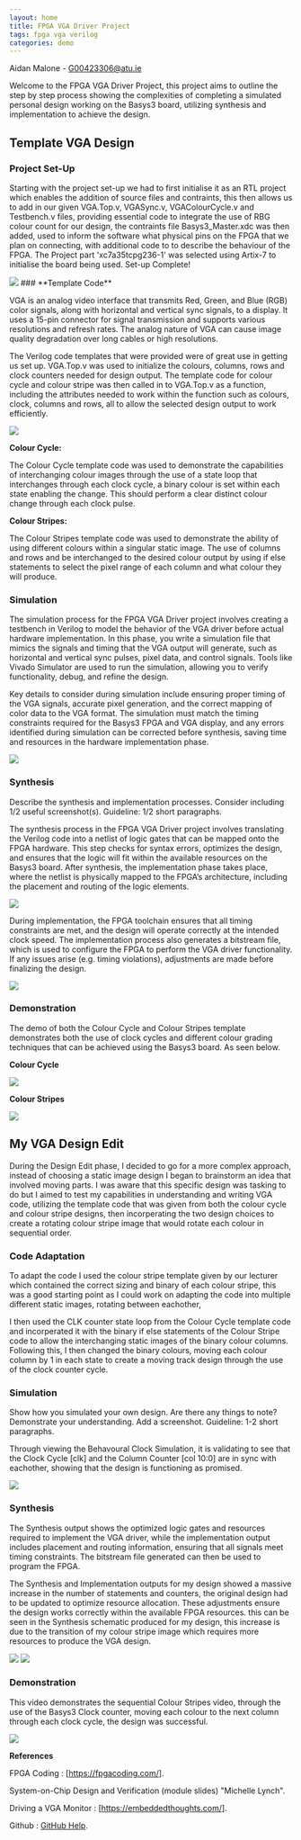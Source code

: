 ```yaml
---
layout: home
title: FPGA VGA Driver Project
tags: fpga vga verilog
categories: demo
---
```

Aidan Malone - G00423306@atu.ie

Welcome to the FPGA VGA Driver Project, this project aims to outline the step by step process showing the complexities of completing
a simulated personal design working on the Basys3 board, utilizing synthesis and implementation to achieve the design.

## **Template VGA Design**
### **Project Set-Up**
Starting with the project set-up we had to first initialise it as an RTL project which enables the addition of source files and contraints, this then allows us to add in our
given VGA.Top.v, VGASync.v, VGAColourCycle.v and Testbench.v files, providing essential code to integrate the use of RBG colour count for our design, the contraints file Basys3_Master.xdc was then added, used to inform the software what physical pins on the FPGA that we plan on connecting, with additional code to to describe the behaviour of the FPGA.
The Project part 'xc7a35tcpg236-1' was selected using Artix-7 to initialise the board being used. 
Set-up Complete!

<img src="https://github.com/AidanM324/FPGAVAProject/blob/main/docs/assets/images/ProjectSummary.png?raw=true">
### **Template Code**

VGA is an analog video interface that transmits Red, Green, and Blue (RGB) color signals, along with horizontal and vertical sync signals, to a display. It uses a 15-pin connector for signal transmission and supports various resolutions and refresh rates. The analog nature of VGA can cause image quality degradation over long cables or high resolutions.


The Verilog code templates that were provided were of great use in getting us set up. 
VGA.Top.v was used to initialize the colours, columns, rows and clock counters needed for design output. The template code for colour cycle and colour stripe was then called in to VGA.Top.v as a function, including the attributes needed to work within the function such as colours, clock, columns and rows, all to allow the selected design output to work efficiently.

<img src="https://github.com/AidanM324/FPGAVAProject/blob/main/docs/assets/images/VGATop.png?raw=true">

**Colour Cycle:**

The Colour Cycle template code was used to demonstrate the capabilities of interchanging colour images through the use of a state loop that interchanges through each clock cycle, a binary colour is set within each state enabling the change. This should perform a clear distinct colour change through each clock pulse.

**Colour Stripes:**

The Colour Stripes template code was used to demonstrate the ability of using different colours within a singular static image. The use of columns and rows and be interchanged to the desired colour output by using if else statements to select the pixel range of each column and what colour they will produce.


### **Simulation**

The simulation process for the FPGA VGA Driver project involves creating a testbench in Verilog to model the behavior of the VGA driver before actual hardware implementation. In this phase, you write a simulation file that mimics the signals and timing that the VGA output will generate, such as horizontal and vertical sync pulses, pixel data, and control signals. Tools like Vivado Simulator are used to run the simulation, allowing you to verify functionality, debug, and refine the design.

Key details to consider during simulation include ensuring proper timing of the VGA signals, accurate pixel generation, and the correct mapping of color data to the VGA format. The simulation must match the timing constraints required for the Basys3 FPGA and VGA display, and any errors identified during simulation can be corrected before synthesis, saving time and resources in the hardware implementation phase.

<img src="https://github.com/AidanM324/FPGAVAProject/blob/main/docs/assets/images/counter_n-tick-waveform.webp?raw=true">

### **Synthesis**
Describe the synthesis and implementation processes. Consider including 1/2 useful screenshot(s). Guideline: 1/2 short paragraphs.

The synthesis process in the FPGA VGA Driver project involves translating the Verilog code into a netlist of logic gates that can be mapped onto the FPGA hardware. This step checks for syntax errors, optimizes the design, and ensures that the logic will fit within the available resources on the Basys3 board. After synthesis, the implementation phase takes place, where the netlist is physically mapped to the FPGA’s architecture, including the placement and routing of the logic elements.

<img src="https://github.com/AidanM324/FPGAVAProject/blob/main/docs/assets/images/ZoomedOutSynthSchematic.png?raw=true">
 

During implementation, the FPGA toolchain ensures that all timing constraints are met, and the design will operate correctly at the intended clock speed. The implementation process also generates a bitstream file, which is used to configure the FPGA to perform the VGA driver functionality. If any issues arise (e.g. timing violations), adjustments are made before finalizing the design.

<img src="https://github.com/AidanM324/FPGAVAProject/blob/main/docs/assets/images/ColourCycleSynthesisDesign.png?raw=true">

### **Demonstration**

The demo of both the Colour Cycle and Colour Stripes template demonstrates both the use of clock cycles and different colour grading techniques that can 
be achieved using the Basys3 board. As seen below.

**Colour Cycle**

<img src="https://github.com/AidanM324/FPGAVAProject/blob/main/docs/assets/images/ColourCycle.gif?raw=true">

**Colour Stripes**

<img src="https://github.com/AidanM324/FPGAVAProject/blob/main/docs/assets/images/ColourStripes.jpeg?raw=true">

## **My VGA Design Edit**

During the Design Edit phase, I decided to go for a more complex approach, instead of choosing a static image design I began to brainstorm an idea that involved moving parts.
I was aware that this specific design was tasking to do but  I aimed to test my capabilities in understanding and writing VGA code,
utilizing the template code that was given from both the colour cycle and colour stripe designs, then incorperating the two design choices to create a rotating colour stripe 
image that would rotate each colour in sequential order.

### **Code Adaptation**

To adapt the code I used the colour stripe template given by our lecturer which contained the correct sizing and binary of each colour stripe,
this was a good starting point as I could work on adapting the code into multiple different static images, rotating between eachother,

I then used the CLK counter state loop from the Colour Cycle template code and incorperated it with the binary if else statements of the Colour Stripe code to allow the interchanging static images of the binary colour columns. 
Following this, I then changed the binary colours, moving each colour column by 1 in each state to create a moving track design through the use of the clock counter cycle.

### **Simulation**
Show how you simulated your own design. Are there any things to note? Demonstrate your understanding. Add a screenshot. Guideline: 1-2 short paragraphs.

Through viewing the Behavoural Clock Simulation, it is validating to see that the Clock Cycle [clk] and the Column Counter [col 10:0] are in sync with eachother, showing that the design is functioning as promised.

<img src="https://github.com/AidanM324/FPGAVAProject/blob/main/docs/assets/images/BehaviouralSim-CLK.png?raw=true">

### **Synthesis**

The Synthesis output shows the optimized logic gates and resources required to implement the VGA driver, while the implementation output includes placement and routing information, ensuring that all signals meet timing constraints. The bitstream file generated can then be used to program the FPGA.
 
The Synthesis and Implementation outputs for my design showed a massive increase in the number of statements and counters,
the original design had to be updated to optimize resource allocation. These adjustments ensure the design works correctly within the available FPGA resources. this can be seen in the Synthesis schematic produced for my design, this increase is due to the transition of my colour stripe image which requires more resources to produce the VGA design.

<img src="https://github.com/AidanM324/FPGAVAProject/blob/main/docs/assets/images/SynthesisSchematic.png?raw=true">

<img src="https://github.com/AidanM324/FPGAVAProject/blob/main/docs/assets/images/ZoomedInSynthesisSchematic.png?raw=true">

### **Demonstration**

This video demonstrates the sequential Colour Stripes video, through the use of the Basys3 Clock counter, moving each colour to the next column through each clock cycle, the design was successful.

<img src="https://github.com/AidanM324/FPGAVAProject/blob/main/docs/assets/images/ColourStripeRotation.gif?raw=true">


**References**

FPGA Coding : [https://fpgacoding.com/].

System-on-Chip Design and Verification (module slides) "Michelle Lynch".

Driving a VGA Monitor : [https://embeddedthoughts.com/].

Github : [GitHub Help](https://help.github.com/).

